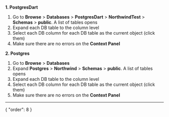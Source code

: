 **1. PostgresDart**
1. Go to **Browse** > **Databases** > **PostgresDart** > **NorthwindTest** > **Schemas** > **public**. A list of tables opens
3. Expand each DB table to the column level
4. Select each DB column for each DB table as the current object (click them)
5. Make sure there are no errors on the **Context Panel**

**2. Postgres**
1. Go to **Browse** > **Databases**
2. Expand **Postgres** > **Northwind** > **Schemas** > **public**. A list of tables opens
3. Expand each DB table to the column level
4. Select each DB column for each DB table as the current object (click them)
5. Make sure there are no errors  on the **Context Panel**

---
{
  "order": 8
}